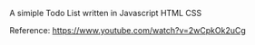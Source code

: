 A simiple Todo List written in Javascript HTML CSS

Reference: https://www.youtube.com/watch?v=2wCpkOk2uCg
